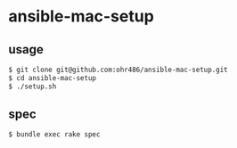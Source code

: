# ansible-mac-setup

## usage

```bash
$ git clone git@github.com:ohr486/ansible-mac-setup.git
$ cd ansible-mac-setup
$ ./setup.sh
```

## spec

```bash
$ bundle exec rake spec
```
